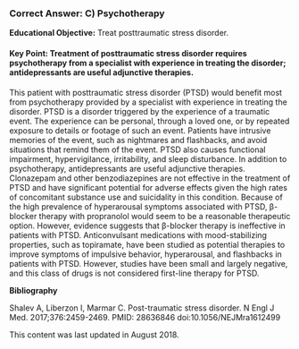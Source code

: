 
### Correct Answer: C) Psychotherapy 

**Educational Objective:** Treat posttraumatic stress disorder.

#### **Key Point:** Treatment of posttraumatic stress disorder requires psychotherapy from a specialist with experience in treating the disorder; antidepressants are useful adjunctive therapies.

This patient with posttraumatic stress disorder (PTSD) would benefit most from psychotherapy provided by a specialist with experience in treating the disorder. PTSD is a disorder triggered by the experience of a traumatic event. The experience can be personal, through a loved one, or by repeated exposure to details or footage of such an event. Patients have intrusive memories of the event, such as nightmares and flashbacks, and avoid situations that remind them of the event. PTSD also causes functional impairment, hypervigilance, irritability, and sleep disturbance. In addition to psychotherapy, antidepressants are useful adjunctive therapies.
Clonazepam and other benzodiazepines are not effective in the treatment of PTSD and have significant potential for adverse effects given the high rates of concomitant substance use and suicidality in this condition.
Because of the high prevalence of hyperarousal symptoms associated with PTSD, β-blocker therapy with propranolol would seem to be a reasonable therapeutic option. However, evidence suggests that β-blocker therapy is ineffective in patients with PTSD.
Anticonvulsant medications with mood-stabilizing properties, such as topiramate, have been studied as potential therapies to improve symptoms of impulsive behavior, hyperarousal, and flashbacks in patients with PTSD. However, studies have been small and largely negative, and this class of drugs is not considered first-line therapy for PTSD.

**Bibliography**

Shalev A, Liberzon I, Marmar C. Post-traumatic stress disorder. N Engl J Med. 2017;376:2459-2469. PMID: 28636846 doi:10.1056/NEJMra1612499

This content was last updated in August 2018.